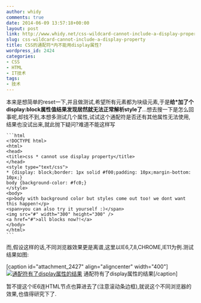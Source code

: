 ```yaml
---
author: whidy
comments: true
date: 2014-06-09 13:57:18+00:00
layout: post
link: http://www.whidy.net/css-wildcard-cannot-include-a-display-property.html
slug: css-wildcard-cannot-include-a-display-property
title: CSS的通配符*内不能用display属性?
wordpress_id: 2424
categories:
- CSS
- HTML
- IT技术
tags:
- 技术
---
```


本来是想简单的reset一下,并且做测试,希望所有元素都为块级元素,于是**给*加了个display:block属性值结果发现居然就无法正常解析style了**...想去搜一下是怎么回事呢,却找不到,本想多测试几个属性,试试这个通配符是否还有其他属性无法使用,结果也没试出来,就此抛下疑问?难道不能这样写


    
    ```html
    <!DOCTYPE html>
    <html>
    <head>
    <title>css * cannot use display property</title>
    </head>
    <style type="text/css">
    * {display: block;border: 1px solid #f00;padding: 10px;margin-bottom: 10px;}
    body {background-color: #fc0;}
    </style>
    <body>
    <p>body with background color but styles come out too! we dont want this happen!</p>
    <span>you can also try it yourself :)</span>
    <img src="#" width="300" height="300" />
    <a href="#">all blocks now?!</a>
    </body>
    </html>
    ```



而,假设这样的话,不同浏览器效果更是离谱,这里以IE6,7,8,CHROME,IE11为例.测试结果如图:

[caption id="attachment_2427" align="aligncenter" width="400"][![通配符有了display属性的结果](http://www.whidy.net/wp-content/uploads/2014/06/css_display-400x165.png)](http://www.whidy.net/wp-content/uploads/2014/06/css_display.png) 通配符有了display属性的结果[/caption]

暂不提这个IE6连HTML节点也算进去了(注意滚动条边框),就说这个不同浏览器的效果,也值得研究下了.
